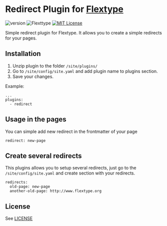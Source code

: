 # Redirect Plugin for [Flextype](http://flextype.org/)
![version](https://img.shields.io/badge/version-1.2.0-brightgreen.svg?style=flat-square "Version")
![Flexttype](https://img.shields.io/badge/Flextype-0.x-green.svg?style=flat-square "Flextype Version")
[![MIT License](https://img.shields.io/badge/license-MIT-blue.svg?style=flat-square)](https://github.com/flextype-plugins/redirect/blob/master/LICENSE.txt)

Simple redirect plugin for Flextype. It allows you to create a simple redirects for your pages.

## Installation
1. Unzip plugin to the folder `/site/plugins/`
2. Go to `/site/config/site.yaml` and add plugin name to plugins section.
3. Save your changes.

Example:
```
...
plugins:
  - redirect
```

## Usage in the pages
You can simple add new redirect in the frontmatter of your page
```
redirect: new-page
```

## Create several redirects
This plugins allows you to setup several redirects, just go to the `/site/config/site.yaml` and create section with your redirects.
```
redirects:
  old-page: new-page
  another-old-page: http://www.flextype.org
```

## License
See [LICENSE](https://github.com/flextype-plugins/redirect/blob/master/LICENSE.txt)
